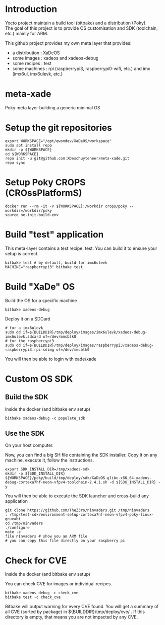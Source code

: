 # Introduction
Yocto project maintain a build tool (bitbake) and a distribution (Poky).<br/>
The goal of this project is to provide OS customisation and SDK (toolchain, etc.) mainly for ARM.<br/>

This github project provides my own meta layer that provides:
* a distribution : XaDeOS
* some images : xadeos and xadeos-debug
* some recipes : test
* some machines : rpi (raspberrypi3, raspberrypi0-wifi, etc.) and imx (imx6ul, imx6ulevk, etc.)

# meta-xade
Poky meta layer building a generic minimal OS

# Setup the git repositories
```
export WORKSPACE="/opt/ewondev/XaDeOS/workspace"
sudo apt install repo
mkdir -p ${WORKSPACE}
cd ${WORKSPACE}
repo init -u git@github.com:XDeschuyteneer/meta-xade.git
repo sync
```

# Setup Poky CROPS (CROssPlatformS)
```
docker run --rm -it -v ${WORKSPACE}:/workdir crops/poky --workdir=/workdir/poky
source oe-init-build-env
```

# Build "test" application

This meta-layer contains a test recipe: test.
You can build it to ensure your setup is correct.

```
bitbake test # by default, build for imx6ulevk
MACHINE="raspberrypi3" bitbake test
```

# Build "XaDe" OS

Build the OS for a specific machine

```
bitbake xadeos-debug
```

Deploy it on a SDCard

```
# for a imx6ulevk
sudo dd if=${BUILDDIR}/tmp/deploy/images/imx6ulevk/xadeos-debug-imx6ulevk.sdcard of=/dev/mmcblk0
# for the raspberrypi3
sudo dd if=${BUILDDIR}/tmp/deploy/images/raspberrypi3/xadeos-debug-raspberrypi3.rpi-sdimg of=/dev/mmcblk0
```

You will then be able to login with xade/xade

# Custom OS SDK

## Build the SDK

Inside the docker (and bitbake env setup)

```
bitbake xadeos-debug -c populate_sdk
```

## Use the SDK

On your host computer.

Now, you can find a big SH file containing the SDK installer.
Copy it on any machine, execute it, follow the instructions.
```
export SDK_INSTALL_DIR=/tmp/xadeos-sdk
mkdir -p ${SDK_INSTALL_DIR}
${WORKSPACE}/poky/build/tmp/deploy/sdk/XaDeOS-glibc-x86_64-xadeos-debug-cortexa7hf-neon-vfpv4-toolchain-2.4.1.sh -d ${SDK_INSTALL_DIR} -y
```

You will then be able to execute the SDK launcher and cross-build any application

```
git clone https://github.com/TheZ3ro/ninvaders.git /tmp/ninvaders
. /tmp/test-sdk/environment-setup-cortexa7hf-neon-vfpv4-poky-linux-gnueabi
cd /tmp/ninvaders
./configure
make -e
file nInvaders # show you an ARM file
# you can copy this file directly on your raspberry pi
```

# Check for CVE

Inside the docker (and bitbake env setup)

You can check CVE for images or individual recipes.

```
bitbake xadeos-debug -c check_cve
bitbake test -c check_cve
```

Bitbake will output warning for every CVE found.
You will get a summary of all CVE (sorted by package) in ${BUILDDIR}/tmp/deploy/cve/ .
If this directory is empty, that means you are not impacted by any CVE.
